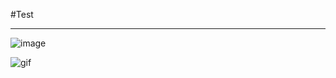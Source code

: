 #Test
***

![image](https://github.com/willingseal/willingseal.github.io/blob/master/Note-Blog/2015/2015BlogImage/59_115139_10.jpg)

![gif](https://github.com/willingseal/willingseal.github.io/blob/master/Note-Blog/2015/2015BlogImage/test.gif)